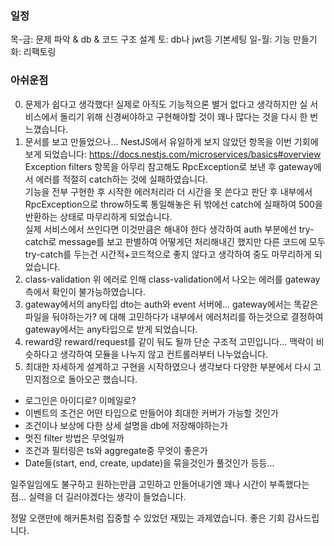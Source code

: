 ### 일정
목-금: 문제 파악 & db & 코드 구조 설계
토: db나 jwt등 기본세팅
일-월: 기능 만들기
화: 리팩토링

### 아쉬운점
0. 문제가 쉽다고 생각했다!
실제로 아직도 기능적으론 별거 없다고 생각하지만 실 서비스에서 돌리기 위해 신경써야하고 구현해야할 것이 꽤나 많다는 것을 다시 한 번 느꼈습니다.
1. 문서를 보고 만들었으나...
NestJS에서 유일하게 보지 않았던 항목을 이번 기회에 보게 되었습니다: https://docs.nestjs.com/microservices/basics#overview
Exception filters 항목을 아무리 참고해도 RpcException로 보낸 후 gateway에서 에러를 적절히 catch하는 것에 실패하였습니다. <br>
기능을 전부 구현한 후 시작한 에러처리라 더 시간을 못 쓴다고 판단 후 내부에서 RpcException으로 throw하도록 통일해놓은 뒤 밖에선 catch에 실패하여 500을 반환하는 상태로 마무리하게 되었습니다. <br>
실제 서비스에서 쓰인다면 이것만큼은 해내야 한다 생각하여 auth 부분에선 try-catch로 message를 보고 판별하여 어떻게던 처리해내긴 했지만 다른 코드에 모두 try-catch를 두는건 시간적+코드적으로 좋지 않다고 생각하여 중도 마무리하게 되었습니다.
2. class-validation
위 에러로 인해 class-validation에서 나오는 에러를 gateway측에서 확인이 불가능하였습니다.
3. gateway에서의 any타입
dto는 auth와 event 서버에... gateway에서는 똑같은 파일을 둬야하는가? 에 대해 고민하다가 내부에서 에러처리를 하는것으로 결정하여 gateway에서는 any타입으로 받게 되었습니다.
4. reward랑 reward/request를 같이 둬도 될까
단순 구조적 고민입니다... 맥락이 비슷하다고 생각하여 모듈을 나누지 않고 컨트롤러부터 나누었습니다.
5. 최대한 자세하게 설계하고 구현을 시작하였으나 생각보다 다양한 부분에서 다시 고민지점으로 돌아오곤 했습니다.
- 로그인은 아이디로? 이메일로?
- 이벤트의 조건은 어떤 타입으로 만들어야 최대한 커버가 가능할 것인가
- 조건이나 보상에 다한 상세 설명을 db에 저장해야하는가
- 멋진 filter 방법은 무엇일까
- 조건과 필터링은 ts와 aggregate중 무엇이 좋은가
- Date들(start, end, create, update)을 묶을것인가 풀것인가 등등...

일주일임에도 불구하고 원하는만큼 고민하고 만들어내기엔 꽤나 시간이 부족했다는 점...
실력을 더 길러야겠다는 생각이 들었습니다.

정말 오랜만에 해커톤처럼 집중할 수 있었던 재밌는 과제였습니다.
좋은 기회 감사드립니다.
